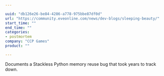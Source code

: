 ```yaml
---

uuid: "db126e26-be84-4286-a778-975bbe87df0d"
url: "https://community.eveonline.com/news/dev-blogs/sleeping-beauty/"
start_time: ""
end_time: ""
categories:
- postmortem
company: "CCP Games"
product: ""

---
```


Documents a Stackless Python memory reuse bug that took years to track down.
